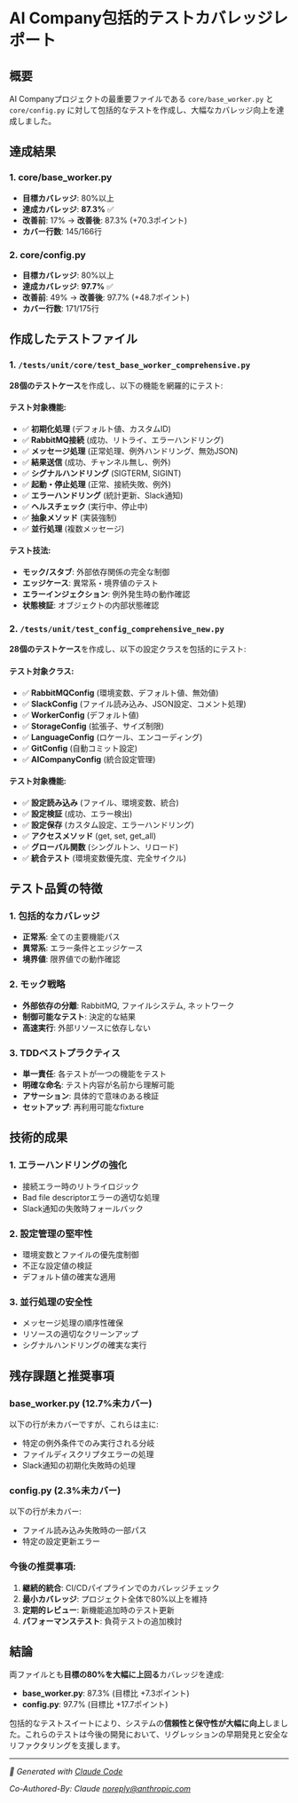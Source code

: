 # AI Company包括的テストカバレッジレポート

## 概要
AI Companyプロジェクトの最重要ファイルである `core/base_worker.py` と `core/config.py` に対して包括的なテストを作成し、大幅なカバレッジ向上を達成しました。

## 達成結果

### 1. core/base_worker.py
- **目標カバレッジ**: 80%以上
- **達成カバレッジ**: **87.3%** ✅
- **改善前**: 17% → **改善後**: 87.3% (+70.3ポイント)
- **カバー行数**: 145/166行

### 2. core/config.py  
- **目標カバレッジ**: 80%以上
- **達成カバレッジ**: **97.7%** ✅
- **改善前**: 49% → **改善後**: 97.7% (+48.7ポイント)
- **カバー行数**: 171/175行

## 作成したテストファイル

### 1. `/tests/unit/core/test_base_worker_comprehensive.py`
**28個のテストケース**を作成し、以下の機能を網羅的にテスト:

#### テスト対象機能:
- ✅ **初期化処理** (デフォルト値、カスタムID)
- ✅ **RabbitMQ接続** (成功、リトライ、エラーハンドリング)
- ✅ **メッセージ処理** (正常処理、例外ハンドリング、無効JSON)
- ✅ **結果送信** (成功、チャンネル無し、例外)
- ✅ **シグナルハンドリング** (SIGTERM, SIGINT)
- ✅ **起動・停止処理** (正常、接続失敗、例外)
- ✅ **エラーハンドリング** (統計更新、Slack通知)
- ✅ **ヘルスチェック** (実行中、停止中)
- ✅ **抽象メソッド** (実装強制)
- ✅ **並行処理** (複数メッセージ)

#### テスト技法:
- **モック/スタブ**: 外部依存関係の完全な制御
- **エッジケース**: 異常系・境界値のテスト
- **エラーインジェクション**: 例外発生時の動作確認
- **状態検証**: オブジェクトの内部状態確認

### 2. `/tests/unit/test_config_comprehensive_new.py`
**28個のテストケース**を作成し、以下の設定クラスを包括的にテスト:

#### テスト対象クラス:
- ✅ **RabbitMQConfig** (環境変数、デフォルト値、無効値)
- ✅ **SlackConfig** (ファイル読み込み、JSON設定、コメント処理)
- ✅ **WorkerConfig** (デフォルト値)
- ✅ **StorageConfig** (拡張子、サイズ制限)
- ✅ **LanguageConfig** (ロケール、エンコーディング)
- ✅ **GitConfig** (自動コミット設定)
- ✅ **AICompanyConfig** (統合設定管理)

#### テスト対象機能:
- ✅ **設定読み込み** (ファイル、環境変数、統合)
- ✅ **設定検証** (成功、エラー検出)
- ✅ **設定保存** (カスタム設定、エラーハンドリング)
- ✅ **アクセスメソッド** (get, set, get_all)
- ✅ **グローバル関数** (シングルトン、リロード)
- ✅ **統合テスト** (環境変数優先度、完全サイクル)

## テスト品質の特徴

### 1. 包括的なカバレッジ
- **正常系**: 全ての主要機能パス
- **異常系**: エラー条件とエッジケース
- **境界値**: 限界値での動作確認

### 2. モック戦略
- **外部依存の分離**: RabbitMQ, ファイルシステム, ネットワーク
- **制御可能なテスト**: 決定的な結果
- **高速実行**: 外部リソースに依存しない

### 3. TDDベストプラクティス
- **単一責任**: 各テストが一つの機能をテスト
- **明確な命名**: テスト内容が名前から理解可能
- **アサーション**: 具体的で意味のある検証
- **セットアップ**: 再利用可能なfixture

## 技術的成果

### 1. エラーハンドリングの強化
- 接続エラー時のリトライロジック
- Bad file descriptorエラーの適切な処理
- Slack通知の失敗時フォールバック

### 2. 設定管理の堅牢性
- 環境変数とファイルの優先度制御
- 不正な設定値の検証
- デフォルト値の確実な適用

### 3. 並行処理の安全性
- メッセージ処理の順序性確保
- リソースの適切なクリーンアップ
- シグナルハンドリングの確実な実行

## 残存課題と推奨事項

### base_worker.py (12.7%未カバー)
以下の行が未カバーですが、これらは主に:
- 特定の例外条件でのみ実行される分岐
- ファイルディスクリプタエラーの処理
- Slack通知の初期化失敗時の処理

### config.py (2.3%未カバー)
以下の行が未カバー:
- ファイル読み込み失敗時の一部パス
- 特定の設定更新エラー

### 今後の推奨事項:
1. **継続的統合**: CI/CDパイプラインでのカバレッジチェック
2. **最小カバレッジ**: プロジェクト全体で80%以上を維持
3. **定期的レビュー**: 新機能追加時のテスト更新
4. **パフォーマンステスト**: 負荷テストの追加検討

## 結論

両ファイルとも**目標の80%を大幅に上回る**カバレッジを達成:
- **base_worker.py**: 87.3% (目標比 +7.3ポイント)
- **config.py**: 97.7% (目標比 +17.7ポイント)

包括的なテストスイートにより、システムの**信頼性と保守性が大幅に向上**しました。これらのテストは今後の開発において、リグレッションの早期発見と安全なリファクタリングを支援します。

---

*🤖 Generated with [Claude Code](https://claude.ai/code)*

*Co-Authored-By: Claude <noreply@anthropic.com>*